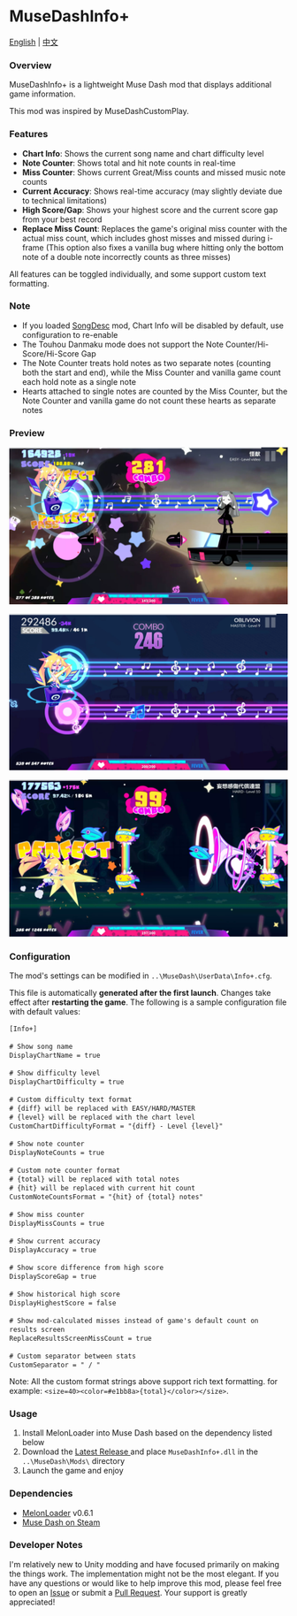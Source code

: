 # MuseDashInfo+

[English](README.md) | [中文](README_zh.md)

### Overview

MuseDashInfo+ is a lightweight Muse Dash mod that displays additional game information.

This mod was inspired by MuseDashCustomPlay.

### Features

- **Chart Info**: Shows the current song name and chart difficulty level
- **Note Counter**: Shows total and hit note counts in real-time
- **Miss Counter**: Shows current Great/Miss counts and missed music note counts
- **Current Accuracy**: Shows real-time accuracy (may slightly deviate due to technical limitations)
- **High Score/Gap**: Shows your highest score and the current score gap from your best record
- **Replace Miss Count**: Replaces the game's original miss counter with the actual miss count, which includes ghost misses and missed during i-frame (This option also fixes a vanilla bug where hitting only the bottom note of a double note incorrectly counts as three misses)

All features can be toggled individually, and some support custom text formatting.

### Note

- If you loaded [SongDesc](https://github.com/mdmods/songdesc) mod, Chart Info will be disabled by default, use configuration to re-enable
- The Touhou Danmaku mode does not support the Note Counter/Hi-Score/Hi-Score Gap
- The Note Counter treats hold notes as two separate notes (counting both the start and end), while the Miss Counter and vanilla game count each hold note as a single note
- Hearts attached to single notes are counted by the Miss Counter, but the Note Counter and vanilla game do not count these hearts as separate notes

### Preview

![Preview 1](Static/Preview1.webp)

![Preview 2](Static/Preview2.webp)

![Preview 3](Static/Preview3.webp)

### Configuration

The mod's settings can be modified in `..\MuseDash\UserData\Info+.cfg`.

This file is automatically **generated after the first launch**. Changes take effect after **restarting the game**. The following is a sample configuration file with default values:

```
[Info+]

# Show song name
DisplayChartName = true

# Show difficulty level
DisplayChartDifficulty = true

# Custom difficulty text format
# {diff} will be replaced with EASY/HARD/MASTER
# {level} will be replaced with the chart level
CustomChartDifficultyFormat = "{diff} - Level {level}"

# Show note counter
DisplayNoteCounts = true

# Custom note counter format
# {total} will be replaced with total notes
# {hit} will be replaced with current hit count
CustomNoteCountsFormat = "{hit} of {total} notes"

# Show miss counter
DisplayMissCounts = true

# Show current accuracy
DisplayAccuracy = true

# Show score difference from high score
DisplayScoreGap = true

# Show historical high score
DisplayHighestScore = false

# Show mod-calculated misses instead of game's default count on results screen
ReplaceResultsScreenMissCount = true

# Custom separator between stats
CustomSeparator = " / "
```

Note: All the custom format strings above support rich text formatting. for example: `<size=40><color=#e1bb8a>{total}</color></size>`.

### Usage

1. Install MelonLoader into Muse Dash based on the dependency listed below
2. Download the [Latest Release ](https://github.com/KARPED1EM/MuseDashInfoPlus/releases)and place `MuseDashInfo+.dll` in the `..\MuseDash\Mods\` directory
3. Launch the game and enjoy

### Dependencies

- [MelonLoader](https://github.com/LavaGang/MelonLoader/releases) v0.6.1
- [Muse Dash on Steam](https://store.steampowered.com/app/774171/Muse_Dash/)

### Developer Notes

I'm relatively new to Unity modding and have focused primarily on making the things work. The implementation might not be the most elegant. If you have any questions or would like to help improve this mod, please feel free to open an [Issue](https://github.com/KARPED1EM/MuseDashInfoPlus/issues/new) or submit a [Pull Request](https://github.com/KARPED1EM/MuseDashInfoPlus/compare). Your support is greatly appreciated!
